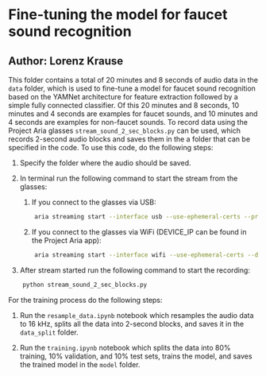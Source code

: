 # Fine-tuning the model for faucet sound recognition
## Author: Lorenz Krause

This folder contains a total of 20 minutes and 8 seconds of audio data in the `data` folder, which is used to fine-tune a model for faucet sound recognition based on the YAMNet architecture for feature extraction followed by a simple fully connected classifier. Of this 20 minutes and 8 seconds, 10 minutes and 4 seconds are examples for faucet sounds, and 10 minutes and 4 seconds are examples for non-faucet sounds. To record data using the Project Aria glasses `stream_sound_2_sec_blocks.py` can be used, which records 2-second audio blocks and saves them in the a folder that can be specified in the code. To use this code, do the following steps:
1. Specify the folder where the audio should be saved.

2. In terminal run the following command to start the stream from the glasses:
    1. If you connect to the glasses via USB:
    ```bash
        aria streaming start --interface usb --use-ephemeral-certs --profile profile18
    ```
    2. If you connect to the glasses via WiFi (DEVICE_IP can be found in the Project Aria app):
    ```bash
        aria streaming start --interface wifi --use-ephemeral-certs --device-ip [DEVICE_IP] --profile profile18
    ```

3. After stream started run the following command to start the recording:
```bash
    python stream_sound_2_sec_blocks.py
```


For the training process do the following steps:

1. Run the `resample_data.ipynb` notebook which resamples the audio data to 16 kHz, splits all the data into 2-second blocks, and saves it in the `data_split` folder.

2. Run the `training.ipynb` notebook which splits the data into 80% training, 10% validation, and 10% test sets, trains the model, and saves the trained model in the `model` folder.